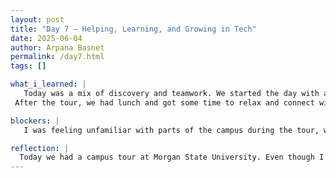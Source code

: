 ```yaml
---
layout: post
title: "Day 7 – Helping, Learning, and Growing in Tech"
date: 2025-06-04
author: Arpana Basnet
permalink: /day7.html
tags: []

what_i_learned: |
   Today was a mix of discovery and teamwork. We started the day with a campus tour at Morgan State University. Everyone met at the business building, and from there, we began exploring the campus. Even though I’m a student here, I realized I haven’t seen a lot of the university. For example, I got to visit the engineering building for the first time today, which was exciting. It made me realize how big and full of opportunities the campus really is. Seeing new places on my own campus felt like exploring something familiar in a completely new way.
 After the tour, we had lunch and got some time to relax and connect with others. Then we jumped back into our work with our teams. We spent the rest of the afternoon working on our Python coding project. It was a good mix of focused work and helping each other. We shared ideas, fixed bugs, and supported each other as we made progress on the tasks. I really enjoyed working with my teammates today it felt like we were learning and growing together.

blockers: |
   I was feeling unfamiliar with parts of the campus during the tour, which made it a bit confusing to follow along. Later, during our coding session, we ran into some issues with debugging in Python that took extra time to figure out.One blocker I faced today was handling the logic with True and False values in my if-else statements. I was trying to write a car control program, and I didn’t want the user to be able to enter the same command repeatedly, like starting the car when it’s already started. It was confusing to keep track of whether the car was already started or stopped using a True or False flag. I struggled with placing the conditions correctly and making sure the program responded properly based on the current state. It took a lot of trial and error to finally get it to work the way I wanted. 

reflection: |
  Today we had a campus tour at Morgan State University. Even though I study here, I got to explore new places like the engineering building for the first time. After the tour, we had lunch and worked with our teammates on Python coding. It felt good to collaborate and help each other out. Overall, it was a day of learning, exploring, and working together.
---
```



